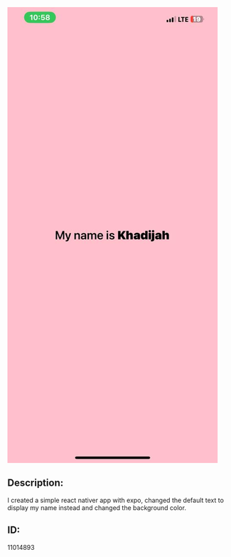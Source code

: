 ![App.js screenshot](assets/App.js.jpg) 

## Description:
I created a simple react nativer app with expo, changed the default text to display my name instead and changed the background color.

## ID:
11014893
